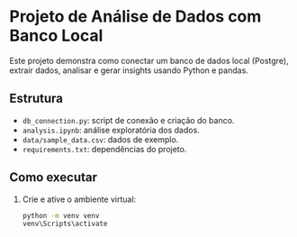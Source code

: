 # Projeto de Análise de Dados com Banco Local

Este projeto demonstra como conectar um banco de dados local (Postgre), extrair dados, analisar e gerar insights usando Python e pandas.

## Estrutura
- `db_connection.py`: script de conexão e criação do banco.
- `analysis.ipynb`: análise exploratória dos dados.
- `data/sample_data.csv`: dados de exemplo.
- `requirements.txt`: dependências do projeto.

## Como executar
1. Crie e ative o ambiente virtual:
   ```bash
   python -m venv venv
   venv\Scripts\activate
